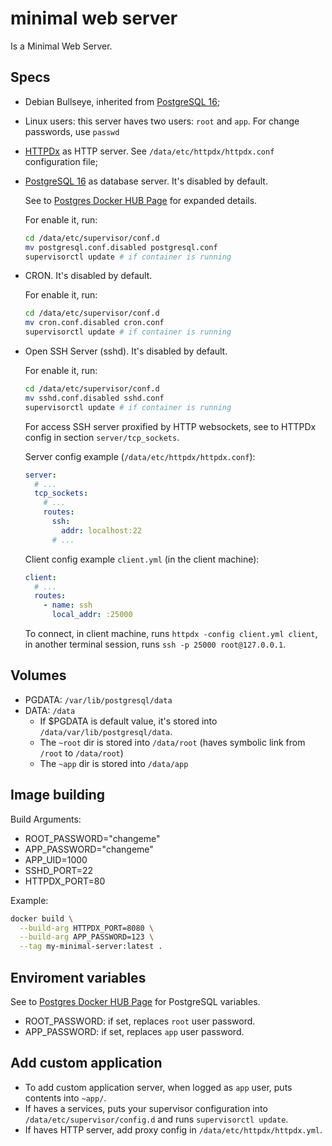 # minimal web server

Is a Minimal Web Server.

## Specs

- Debian Bullseye, inherited from [PostgreSQL 16](https://hub.docker.com/layers/library/postgres/16-bullseye);
- Linux users: this server haves two users: `root` and `app`. 
  For change passwords, use `passwd`
- [HTTPDx](https://github.com/moisespsena-go/httpdx) as HTTP server. See `/data/etc/httpdx/httpdx.conf` configuration file;
- [PostgreSQL 16](https://hub.docker.com/layers/library/postgres/16-bullseye) as database server. It's disabled by default.

  See to [Postgres Docker HUB Page](https://hub.docker.com/_/postgres) for expanded details.  

  For enable it, run: 
  ```bash
  cd /data/etc/supervisor/conf.d
  mv postgresql.conf.disabled postgresql.conf
  supervisorctl update # if container is running
  ```
  
- CRON. It's disabled by default.

  For enable it, run:
  ```bash
  cd /data/etc/supervisor/conf.d
  mv cron.conf.disabled cron.conf
  supervisorctl update # if container is running
  ```
  
- Open SSH Server (sshd). It's disabled by default.

  For enable it, run:
  ```bash
  cd /data/etc/supervisor/conf.d
  mv sshd.conf.disabled sshd.conf
  supervisorctl update # if container is running
  ```
  
  For access SSH server proxified by HTTP websockets, see to HTTPDx
  config in section `server/tcp_sockets`.

  Server config example (`/data/etc/httpdx/httpdx.conf`):
  ```yaml
  server:
    # ...
    tcp_sockets:
      # ...
      routes:
        ssh:
          addr: localhost:22
        # ...
  ```
  
  Client config example `client.yml` (in the client machine):
  ```yaml
  client:
    # ...
    routes:
      - name: ssh
        local_addr: :25000
  ```
  
  To connect, in client machine, runs `httpdx -config client.yml client`, in another
  terminal session, runs `ssh -p 25000 root@127.0.0.1`.

## Volumes
  - PGDATA: `/var/lib/postgresql/data`
  - DATA: `/data`
    - If $PGDATA is default value, it's stored into `/data/var/lib/postgresql/data`.
    - The `~root` dir is stored into `/data/root` (haves symbolic link from `/root` to `/data/root`)
    - The `~app` dir is stored into `/data/app`

## Image building

Build Arguments:
- ROOT_PASSWORD="changeme"
- APP_PASSWORD="changeme"
- APP_UID=1000
- SSHD_PORT=22
- HTTPDX_PORT=80

Example:
```bash
docker build \
  --build-arg HTTPDX_PORT=8080 \
  --build-arg APP_PASSWORD=123 \
  --tag my-minimal-server:latest .
```

## Enviroment variables

See to [Postgres Docker HUB Page](https://hub.docker.com/_/postgres) for PostgreSQL
variables.

- ROOT_PASSWORD: if set, replaces `root` user password.
- APP_PASSWORD: if set, replaces `app` user password.

## Add custom application

- To add custom application server, when logged as `app` user, puts contents into `~app/`.
- If haves a services, puts your supervisor configuration into 
`/data/etc/supervisor/config.d` and runs `supervisorctl update`.
- If haves HTTP server, add proxy config in `/data/etc/httpdx/httpdx.yml`.